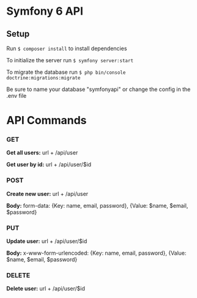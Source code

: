 # Symfony 6 API

## Setup

Run ``` $ composer install ``` to install dependencies

To initialize the server run ``` $ symfony server:start ```

To migrate the database run ``` $ php bin/console doctrine:migrations:migrate ```

Be sure to name your database  "symfonyapi" or change the config in the .env file

# API Commands

### GET
<strong>Get all users:</strong> url + /api/user

<strong>Get user by id:</strong> url + /api/user/$id

### POST
<strong>Create new user:</strong> url + /api/user 

<strong>Body:</strong> form-data: {Key: name, email, password}, {Value: $name, $email, $password}

### PUT
<strong>Update user:</strong> url + /api/user/$id

<strong>Body:</strong> x-www-form-urlencoded: {Key: name, email, password}, {Value: $name, $email, $password}

### DELETE
<strong>Delete user:</strong> url + /api/user/$id 
